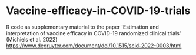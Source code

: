 # Vaccine-efficacy-in-COVID-19-trials
R code as supplementary material to the paper `Estimation and interpretation of vaccine efficacy in COVID-19 randomized clinical trials' (Michiels et al. 2022) 
https://www.degruyter.com/document/doi/10.1515/scid-2022-0003/html 
